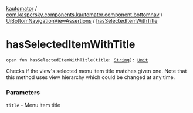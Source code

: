 [kautomator](../../index.md) / [com.kaspersky.components.kautomator.component.bottomnav](../index.md) / [UiBottomNavigationViewAssertions](index.md) / [hasSelectedItemWithTitle](./has-selected-item-with-title.md)

# hasSelectedItemWithTitle

`open fun hasSelectedItemWithTitle(title: `[`String`](https://kotlinlang.org/api/latest/jvm/stdlib/kotlin/-string/index.html)`): `[`Unit`](https://kotlinlang.org/api/latest/jvm/stdlib/kotlin/-unit/index.html)

Checks if the view's selected menu item title matches given one.
Note that this method uses view hierarchy which could be changed at any time.

### Parameters

`title` - Menu item title